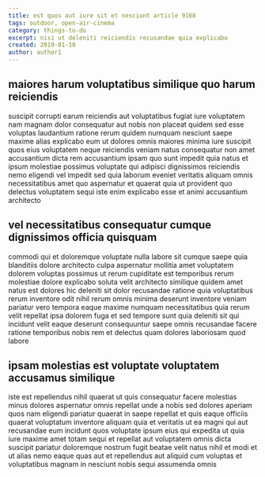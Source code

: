 ```yaml
---
title: est quos aut iure sit et nesciunt article 9168
tags: outdoor, open-air-cinema
category: things-to-do
excerpt: nisi ut deleniti reiciendis recusandae quia explicabo
created: 2019-01-10
author: author1
---
```


## maiores harum voluptatibus similique quo harum reiciendis

suscipit corrupti earum reiciendis aut voluptatibus fugiat iure voluptatem nam magnam dolor consequatur aut nobis non placeat quidem sed esse voluptas laudantium ratione rerum quidem numquam nesciunt saepe maxime alias explicabo eum ut dolores omnis maiores minima iure suscipit quos eius voluptatem neque reiciendis veniam natus consequatur non amet accusantium dicta rem accusantium ipsam quo sunt impedit quia natus et ipsum molestiae possimus voluptate qui adipisci dignissimos reiciendis nemo eligendi vel impedit sed quia laborum eveniet veritatis aliquam omnis necessitatibus amet quo aspernatur et quaerat quia ut provident quo delectus voluptatem sequi iste enim explicabo esse et animi accusantium architecto

## vel necessitatibus consequatur cumque dignissimos officia quisquam

commodi qui et doloremque voluptate nulla labore sit cumque saepe quia blanditiis dolore architecto culpa aspernatur mollitia amet voluptatem dolorem voluptas possimus ut rerum cupiditate est temporibus rerum molestiae dolore explicabo soluta velit architecto similique quidem amet natus est dolores hic deleniti sit dolor recusandae ratione quia voluptatibus rerum inventore odit nihil rerum omnis minima deserunt inventore veniam pariatur vero tempora eaque maxime numquam necessitatibus quia rerum velit repellat ipsa dolorem fuga et sed tempore sunt quia deleniti sit qui incidunt velit eaque deserunt consequuntur saepe omnis recusandae facere ratione temporibus nobis rem et delectus quam dolores laboriosam quod labore

## ipsam molestias est voluptate voluptatem accusamus similique

iste est repellendus nihil quaerat ut quis consequatur facere molestias minus dolores aspernatur omnis repellat unde a nobis sed dolores aperiam quos nam eligendi pariatur quaerat in saepe repellat et quis eaque officiis quaerat voluptatum inventore aliquam quia et veritatis ut ea magni qui aut recusandae eum incidunt quos voluptate ipsum eius qui expedita ut quia iure maxime amet totam sequi et repellat aut voluptatem omnis dicta suscipit pariatur doloremque nostrum fugit beatae velit natus nihil et modi et ut alias nemo eaque quas aut et repellendus aut aliquid cum voluptas et voluptatibus magnam in nesciunt nobis sequi assumenda omnis
